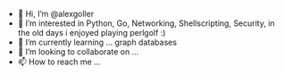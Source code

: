 - 👋 Hi, I’m @alexgoller
- 👀 I’m interested in Python, Go, Networking, Shellscripting, Security, in the old days i enjoyed playing perlgolf :)
- 🌱 I’m currently learning ... graph databases
- 💞️ I’m looking to collaborate on ...
- 📫 How to reach me ...

<!---
alexgoller/alexgoller is a ✨ special ✨ repository because its `README.md` (this file) appears on your GitHub profile.
You can click the Preview link to take a look at your changes.
--->

